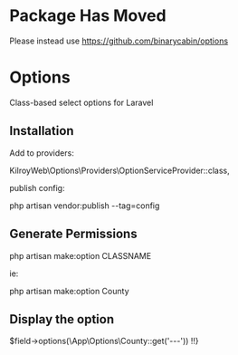 # Package Has Moved

Please instead use https://github.com/binarycabin/options

# Options

Class-based select options for Laravel

## Installation

Add to providers:

KilroyWeb\Options\Providers\OptionServiceProvider::class,

publish config:

php artisan vendor:publish --tag=config

## Generate Permissions

php artisan make:option CLASSNAME

ie:

php artisan make:option County

## Display the option

$field->options(\App\Options\County::get('---')) !!}

